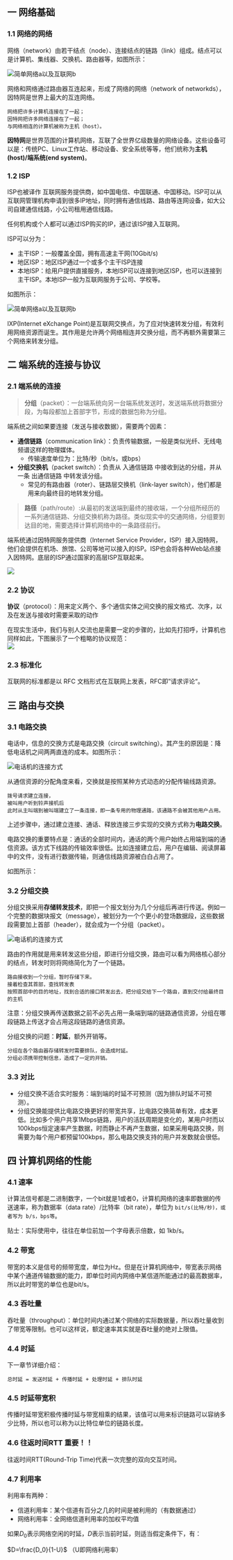 ## 一 网络基础

### 1.1 网络的网络

网络（network）由若干结点（node）、连接结点的链路（link）组成。结点可以是计算机、集线器、交换机、路由器等，如图所示：  

![简单网络a以及互联网b](../images/net/base-01-01.png)  

网络和网络通过路由器互连起来，形成了网络的网络（network of networkds），因特网是世界上最大的互连网络。 
```
网络把许多计算机连接在了一起；
因特网把许多网络连接在了一起；
与网络相连的计算机被称为主机（host）。
``` 

**因特网**是世界范围的计算机网络，互联了全世界亿级数量的网络设备。这些设备可以是：传统PC、Linux工作站、移动设备、安全系统等等，他们统称为**主机(host)/端系统(end system)**。 

### 1.2 ISP

ISP也被译作 互联网服务提供商，如中国电信、中国联通、中国移动。ISP可以从互联网管理机构申请到很多IP地址，同时拥有通信线路、路由等连网设备，如大公司自建通信线路，小公司租用通信线路。  

任何机构或个人都可以通过ISP购买的IP，通过该ISP接入互联网。  

ISP可以分为：
- 主干ISP：一般覆盖全国，拥有高速主干网(10Gbit/s)
- 地区ISP：地区ISP通过一个或多个主干ISP连接
- 本地ISP：给用户提供直接服务，本地ISP可以连接到地区ISP，也可以连接到主干ISP。本地ISP一般为互联网服务于公司、学校等。

如图所示：  

![简单网络a以及互联网b](../images/net/base-01-02.png)  

IXP(Internet eXchange Point)是互联网交换点，为了应对快速转发分组，有效利用网络资源而诞生。其作用是允许两个网络相连并交换分组，而不再额外需要第三个网络来转发分组。  

## 二 端系统的连接与协议

### 2.1 端系统的连接

> **分组**（packet）：一台端系统向另一台端系统发送时，发送端系统将数据分段，为每段都加上首部字节，形成的数据包称为分组。

端系统之间如果要连接（发送与接收数据），需要两个因素：
- **通信链路**（communication link）：负责传输数据，一般是类似光纤、无线电频谱这样的物理媒体。
  - 传输速度单位为：比特/秒（bit/s，或bps）
- **分组交换机**（packet switch）：负责从 入通信链路 中接收到达的分组，并从一条 出通信链路 中转发该分组。
  - 常见的有路由器（roter）、链路层交换机（link-layer switch），他们都是用来向最终目的地转发分组。

> **路径**（path/route）:从最初的发送端到最终的接收端，一个分组所经历的一系列通信链路、分组交换机称为路径。类似现实中的交通网络，分组要到达目的地，需要选择计算机网络中的一条路径前行。

端系统通过因特网服务提供商（Internet Service Provider，ISP）接入因特网，他们会提供在机场、旅馆、公司等地可以接入的ISP。ISP也会将各种Web站点接入因特网。底层的ISP通过国家的高层ISP互联起来。  

![](../images/net/base-01-03.svg)  

### 2.2 协议

**协议**（protocol）：用来定义两个、多个通信实体之间交换的报文格式、次序，以及在发送与接收时需要采取的动作

在现实生活中，我们与别人交流也是需要一定的步骤的，比如先打招呼，计算机也同样如此，下图展示了一个粗略的协议规范：  
![](../images/net/base-01-04.svg)   

### 2.3 标准化

互联网的标准都是以 RFC 文档形式在互联网上发表，RFC即”请求评论“。  

## 三 路由与交换

### 3.1 电路交换

电话中，信息的交换方式是电路交换（circuit switching）。其产生的原因是：降低电话机之间两两直连的成本。如图所示：  

![电话机的连接方式](../images/net/base-01-05.png)  

从通信资源的分配角度来看，交换就是按照某种方式动态的分配传输线路资源。
```
拨号请求建立连接，
被叫用户听到铃声接机后
此时从主叫端到被叫端建立了一条连接，即一条专用的物理通路，该通路不会被其他用户占用。
```
上述步骤中，通过建立连接、通话、释放连接三步实现的交换方式称为**电路交换**。  

电路交换的重要特点是：通话的全部时间内，通话的两个用户始终占用端到端的通信资源。该方式下线路的传输效率很低。比如连接建立后，用户在编辑、阅读屏幕中的文件，没有进行数据传输，则通信线路资源被白白占用了。  

如图所示：

### 3.2 分组交换

分组交换采用**存储转发技术**，即把一个报文划分为几个分组后再进行传送。例如一个完整的数据块报文（message），被划分为一个个更小的登场数据段，这些数据段需要加上首部（header），就会成为一个分组（packet）。   

![电话机的连接方式](../images/net/base-01-06.png)  

路由的作用就是用来转发这些分组，即进行分组交换，路由可以看为网络核心部分的结点，转发时则将网络简化为了一个链路。
```
路由接收到一个分组，暂时存储下来。
接着检查其首部，查找转发表
按照首部中的目的地址，找到合适的接口转发出去，把分组交给下一个路由，直到交付给最终目的主机
```

注意：分组交换再传送数据之前不必先占用一条端到端的链路通信资源，分组在哪段链路上传送才会占用这段链路的通信资源。   

分组交换的问题：**时延**，额外开销等。
```
分组在各个路由器存储转发时需要排队，会造成时延。
分组必须携带控制信息，造成了一定的开销。
```

### 3.3 对比

- 分组交换不适合实时服务：端到端的时延不可预测（因为排队时延不可预测）。  
- 分组交换能提供比电路交换更好的带宽共享，比电路交换简单有效，成本更低。比如多个用户共享1Mbps链路，用户的活跃周期是变化的，某用户时而以100kbps恒定速率产生数据，时而静止不再产生数据，如果采用电路交换，则需要为每个用户都预留100kbps，那么电路交换支持的用户并发数就会很低。 

## 四 计算机网络的性能

### 4.1 速率

计算法信号都是二进制数字，一个bit就是1或者0，计算机网络的速率即数据的传送速率，称为数据率（data rate）/比特率（bit rate），单位为 `bit/s(比特/秒)，或者写为 b/s，bps等`。  

贴士：实际使用中，往往在单位前加一个字母表示倍数，如 1kb/s。  

### 4.2 带宽

带宽的本义是信号的频带宽度，单位为Hz。但是在计算机网络中，带宽表示网络中某个通道传输数据的能力，即单位时间内网络中某信道所能通过的最高数据率，所以此时带宽的单位也是bit/s。  

### 4.3 吞吐量

吞吐量（throughput）：单位时间内通过某个网络的实际数据量，所以吞吐量收到了带宽等限制。也可以这样说，额定速率其实就是吞吐量的绝对上限值。  

### 4.4 时延

下一章节详细介绍：
```
总时延 = 发送时延 + 传播时延 + 处理时延 + 排队时延
```

### 4.5 时延带宽积

传播时延带宽积极传播时延与带宽相乘的结果，该值可以用来标识链路可以容纳多少比特，所以也可以称为以比特位单位的链路长度。   

### 4.6 往返时间RTT  重要！！

往返时间RTT(Round-Trip Time)代表一次完整的双向交互时间。

### 4.7 利用率

利用率有两种：
- 信道利用率：某个信道有百分之几的时间是被利用的（有数据通过）
- 网络利用率：全网络信道利用率的加权平均值

如果$D_0$表示网络空闲的时延，$D$表示当前时延，则适当假定条件下，有：  

$D=\frac{D_0}{1-U}$  （U即网络利用率）